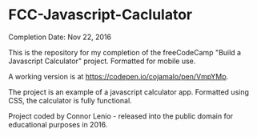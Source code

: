 # FCC-Javascript-Caclulator

Completion Date: Nov 22, 2016

This is the repository for my completion of the freeCodeCamp "Build a Javascript Calculator" project. Formatted for mobile use.

A working version is at https://codepen.io/cojamalo/pen/VmpYMp.

The project is an example of a javascript calculator app. Formatted using CSS, the calculator is fully functional.

Project coded by Connor Lenio - released into the public domain for educational purposes in 2016. 
